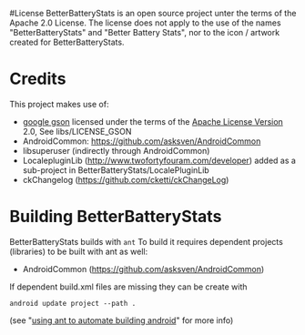 #License
BetterBatteryStats is an open source project unter the terms of the Apache 2.0 License. The license does not apply to the use of the names "BetterBatteryStats" and "Better Battery Stats", nor to the icon / artwork created for BetterBatteryStats. 

# Credits
This project makes use of:

* [google gson][] licensed under the terms of the [Apache License Version][apache-license] 2.0,
  See libs/LICENSE_GSON
* AndroidCommon: https://github.com/asksven/AndroidCommon
* libsuperuser (indirectly through AndroidCommon)
* LocalepluginLib (http://www.twofortyfouram.com/developer) added as a sub-project in BetterBatteryStats/LocalePluginLib
* ckChangelog (https://github.com/cketti/ckChangeLog)

[google gson]: http://code.google.com/p/google-gson/downloads/detail?name=google-gson-1.7.1-release.zip
[achartengine]: http://code.google.com/p/achartengine/
[apache-license]: http://www.apache.org/licenses/

# Building BetterBatteryStats

BetterBatteryStats builds with `ant`
To build it requires dependent projects (libraries) to be built with ant as
well:

* AndroidCommon (https://github.com/asksven/AndroidCommon)

If dependent build.xml files are missing they can be create with

    android update project --path .
(see "[using ant to automate building android][using-ant-to-automate-building-android]" for more
info)

[using-ant-to-automate-building-android]: http://www.androidengineer.com/2010/06/using-ant-to-automate-building-android.html
